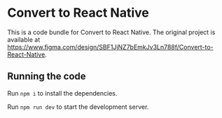 
  # Convert to React Native

  This is a code bundle for Convert to React Native. The original project is available at https://www.figma.com/design/SBF1JjNZ7bEmkJv3Ln788f/Convert-to-React-Native.

  ## Running the code

  Run `npm i` to install the dependencies.

  Run `npm run dev` to start the development server.
  